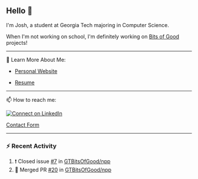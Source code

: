 ## Hello 👋

I'm Josh, a student at Georgia Tech majoring in Computer Science.

When I'm not working on school, I'm definitely working on [Bits of Good](https://bitsofgood.org) projects!

---

📖 Learn More About Me:

* [Personal Website](https://mcfarl.in)

* [Resume](https://www.dropbox.com/s/xak4fdv0h2ghhhy/JoshuaMcFarlin_Resume.pdf?dl=0)

---

📫 How to reach me:

[![Connect on LinkedIn](https://img.shields.io/badge/--linkedin?label=LinkedIn&logo=LinkedIn&style=social)](https://www.linkedin.com/in/joshmcfarlin)

[Contact Form](https://mcfarl.in/contact)

---

### :zap: Recent Activity

<!--START_SECTION:activity-->
1. ❗️ Closed issue [#7](https://github.com/GTBitsOfGood/npp/issues/7) in [GTBitsOfGood/npp](https://github.com/GTBitsOfGood/npp)
2. 🎉 Merged PR [#20](https://github.com/GTBitsOfGood/npp/pull/20) in [GTBitsOfGood/npp](https://github.com/GTBitsOfGood/npp)
<!--END_SECTION:activity-->
